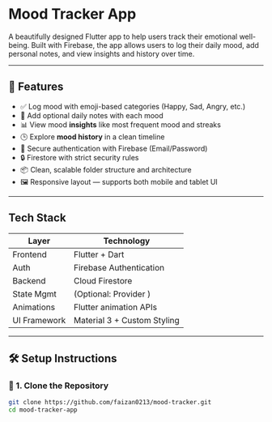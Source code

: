 #  Mood Tracker App

A beautifully designed Flutter app to help users track their emotional well-being. Built with Firebase, the app allows users to log their daily mood, add personal notes, and view insights and history over time.

---

## 📱 Features

- ✅ Log mood with emoji-based categories (Happy, Sad, Angry, etc.)
- 📝 Add optional daily notes with each mood
- 📊 View mood **insights** like most frequent mood and streaks
- 🕒 Explore **mood history** in a clean timeline
- 🔐 Secure authentication with Firebase (Email/Password)
- 🔒 Firestore with strict security rules
- 📦 Clean, scalable folder structure and architecture
- 🖼️ Responsive layout — supports both mobile and tablet UI

---

## Tech Stack

| Layer        | Technology                  |
|--------------|-----------------------------|
| Frontend     | Flutter + Dart              |
| Auth         | Firebase Authentication     |
| Backend      | Cloud Firestore             |
| State Mgmt   | (Optional: Provider )       |
| Animations   | Flutter animation APIs      |
| UI Framework | Material 3 + Custom Styling |
 
---

## 🛠️ Setup Instructions

### 🔹 1. Clone the Repository

```bash
git clone https://github.com/faizan0213/mood-tracker.git
cd mood-tracker-app
